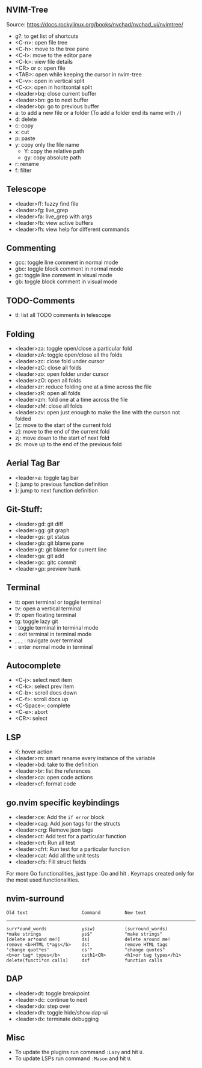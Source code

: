 ## NVIM-Tree
Source: https://docs.rockylinux.org/books/nvchad/nvchad_ui/nvimtree/
- g?: to get list of shortcuts
- \<C-n\>: open file tree
- \<C-h\>: move to the tree pane
- \<C-l\>: move to the editor pane
- \<C-k\>: view file details
- \<CR\> or o: open file
- \<TAB\>: open while keeping the cursor in nvim-tree
- \<C-v\>: open in vertical split
- \<C-x\>: open in horitxontal split
- \<leader\>bq: close current buffer
- \<leader\>bn: go to next buffer
- \<leader\>bp: go to previous buffer
- a: to add a new file or a folder (To add a folder end its name with `/`)
- d: delete
- c: copy
- x: cut
- p: paste
- y: copy only the file name
    - Y: copy the relative path
    - gy: copy absolute path
- r: rename
- f: filter

## Telescope
- \<leader\>ff: fuzzy find file
- \<leader\>fg: live_grep
- \<leader\>fa: live_grep with args
- \<leader\>fb: view active buffers
- \<leader\>fh: view help for different commands

## Commenting
- gcc: toggle line comment in normal mode
- gbc: toggle block comment in normal mode
- gc: toggle line comment in visual mode
- gb: toggle block comment in visual mode

## TODO-Comments
- <leader>tl: list all TODO comments in telescope

## Folding
- \<leader\>za: toggle open/close a particular fold
- \<leader\>zA: toggle open/close all the folds
- \<leader\>zc: close fold under cursor
- \<leader\>zC: close all folds
- \<leader\>zo: open folder under cursor
- \<leader\>zO: open all folds
- \<leader\>zr: reduce folding one at a time across the file
- \<leader\>zR: open all folds
- \<leader\>zm: fold one at a time across the file
- \<leader\>zM: close all folds
- \<leader\>zv: open just enough to make the line with the curson not folded
- [z: move to the start of the current fold
- z]: move to the end of the current fold
- zj: move down to the start of next fold
- zk: move up to the end of the previous fold

## Aerial Tag Bar
- \<leader\>a: toggle tag bar
- \{: jump to previous function definition
- \}: jump to next function definition

## Git-Stuff:
- \<leader\>gd: git diff
- \<leader\>gg: git graph
- \<leader\>gs: git status
- \<leader\>gb: git blame pane
- \<leader\>gt: git blame for current line
- \<leader\>ga: git add
- \<leader\>gc: gitc commit
- \<leader\>gp: preview hunk

## Terminal
- <leader>tt: open terminal or toggle terminal
- <leader>tv: open a vertical terminal
- <leader>tf: open floating terminal
- <leader>tg: toggle lazy git
- <C-t>: toggle terminal in terminal mode
- <C-q>: exit terminal in terminal mode
- <C-h>, <C-k>, <C-l>, <C-j>: navigate over terminal
- <C-w>: enter normal mode in terminal

## Autocomplete
- \<C-j\>: select next item
- \<C-k\>: select prev item
- \<C-b\>: scroll docs down
- \<C-f\>: scroll docs up
- \<C-Space\>: complete
- \<C-e\>: abort
- \<CR\>: select

## LSP
- K: hover action
- \<leader\>rn: smart rename every instance of the variable
- \<leader\>bd: take to the definition
- \<leader\>br: list the references
- \<leader\>ca: open code actions
- \<leader\>cf: format code 

## go.nvim specific keybindings
- \<leader\>ce: Add the `if error` block
- \<leader\>cag: Add json tags for the structs
- \<leader\>crg: Remove json tags
- \<leader\>ct: Add test for a particular function
- \<leader\>crt: Run all test
- \<leader\>cfrt: Run test for a particular function
- \<leader\>cat: Add all the unit tests
- \<leader\>cfs: Fill struct fields

For more Go functionalities, just type :Go and hit <Tab>.
Keymaps created only for the most used functionalities.

## nvim-surround
    Old text                    Command         New text
--------------------------------------------------------------------------------
    surr*ound_words             ysiw)           (surround_words)
    *make strings               ys$"            "make strings"
    [delete ar*ound me!]        ds]             delete around me!
    remove <b>HTML t*ags</b>    dst             remove HTML tags
    'change quot*es'            cs'"            "change quotes"
    <b>or tag* types</b>        csth1<CR>       <h1>or tag types</h1>
    delete(functi*on calls)     dsf             function calls

## DAP
- \<leader\>dt: toggle breakpoint
- \<leader\>dc: continue to next
- \<leader\>do: step over
- \<leader\>dh: toggle hide/show dap-ui
- \<leader\>dx: terminate debugging

## Misc
- To update the plugins run command `:Lazy` and hit `U`.
- To update LSPs run command `:Mason` and hit `U`.
